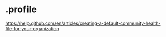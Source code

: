 # .profile
https://help.github.com/en/articles/creating-a-default-community-health-file-for-your-organization
